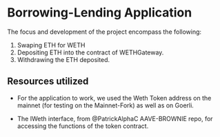 # Borrowing-Lending Application
The focus and development of the project encompass the following:


1. Swaping ETH for WETH 
2. Depositing ETH into the contract of WETHGateway.
3. Withdrawing the ETH deposited.

## Resources utilized

- For the application to work, we used the Weth Token address on the mainnet (for testing on the Mainnet-Fork) as well as on Goerli.


- The IWeth interface, from @PatrickAlphaC AAVE-BROWNIE repo, for accessing the functions of the token contract.




